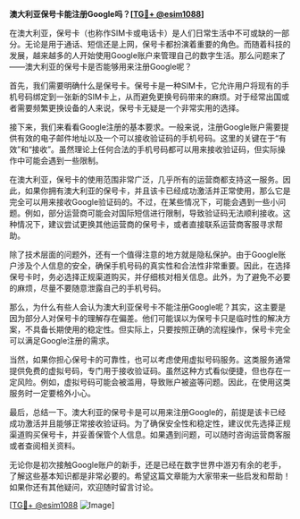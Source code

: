 **澳大利亚保号卡能注册Google吗？[[TG💪+ @esim1088](https://t.me/s/esim1088)]**

在澳大利亚，保号卡（也称作SIM卡或电话卡）是人们日常生活中不可或缺的一部分。无论是用于通话、短信还是上网，保号卡都扮演着重要的角色。而随着科技的发展，越来越多的人开始使用Google账户来管理自己的数字生活。那么问题来了——澳大利亚的保号卡是否能够用来注册Google呢？

首先，我们需要明确什么是保号卡。保号卡是一种SIM卡，它允许用户将现有的手机号码绑定到一张新的SIM卡上，从而避免更换号码带来的麻烦。对于经常出国或者需要频繁更换设备的人来说，保号卡无疑是一个非常实用的选择。

接下来，我们来看看Google注册的基本要求。一般来说，注册Google账户需要提供有效的电子邮件地址以及一个可以接收验证码的手机号码。这里的关键在于“有效”和“接收”。虽然理论上任何合法的手机号码都可以用来接收验证码，但实际操作中可能会遇到一些限制。

在澳大利亚，保号卡的使用范围非常广泛，几乎所有的运营商都支持这一服务。因此，如果你拥有澳大利亚的保号卡，并且该卡已经成功激活并正常使用，那么它是完全可以用来接收Google验证码的。不过，在某些情况下，可能会遇到一些小问题。例如，部分运营商可能会对国际短信进行限制，导致验证码无法顺利接收。这种情况下，建议尝试更换其他运营商的保号卡，或者直接联系运营商客服寻求帮助。

除了技术层面的问题外，还有一个值得注意的地方就是隐私保护。由于Google账户涉及个人信息的安全，确保手机号码的真实性和合法性非常重要。因此，在选择保号卡时，务必选择正规渠道购买，并仔细核对相关信息。此外，为了避免不必要的麻烦，尽量不要随意泄露自己的手机号码。

那么，为什么有些人会认为澳大利亚保号卡不能注册Google呢？其实，这主要是因为部分人对保号卡的理解存在偏差。他们可能误以为保号卡只是临时性的解决方案，不具备长期使用的稳定性。但实际上，只要按照正确的流程操作，保号卡完全可以满足Google注册的需求。

当然，如果你担心保号卡的可靠性，也可以考虑使用虚拟号码服务。这类服务通常提供免费的虚拟号码，专门用于接收验证码。虽然这种方式看似便捷，但也存在一定风险。例如，虚拟号码可能会被滥用，导致账户被盗等问题。因此，在使用这类服务时一定要格外小心。

最后，总结一下。澳大利亚的保号卡是可以用来注册Google的，前提是该卡已经成功激活并且能够正常接收验证码。为了确保安全性和稳定性，建议优先选择正规渠道购买保号卡，并妥善保管个人信息。如果遇到问题，可以随时咨询运营商客服或者查阅相关资料。

无论你是初次接触Google账户的新手，还是已经在数字世界中游刃有余的老手，了解这些基本知识都是非常必要的。希望这篇文章能为大家带来一些启发和帮助！如果你还有其他疑问，欢迎随时留言讨论。

[[TG💪+ @esim1088](https://t.me/s/esim1088) ![Image](https://i.postimg.cc/4NQfJmqS/Snipaste-2025-05-13-00-14-12.png)]